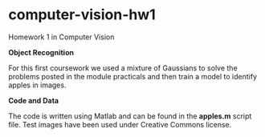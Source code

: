 # computer-vision-hw1
Homework 1 in Computer Vision

<b>Object Recognition</b>

For this first coursework we used a mixture of Gaussians to solve the problems posted in the module practicals and then train a model to identify apples in images.

<b>Code and Data</b>

The code is written using Matlab and can be found in the <b>apples.m</b> script file. Test images have been used under Creative Commons license.

